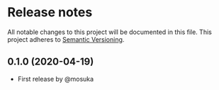 # Release notes
All notable changes to this project will be documented in this file.
This project adheres to [Semantic Versioning](http://semver.org/).

## 0.1.0 (2020-04-19)
- First release by @mosuka
